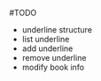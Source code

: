 #TODO
- underline structure
- list underline
- add underline
- remove underline
- modify book info 
